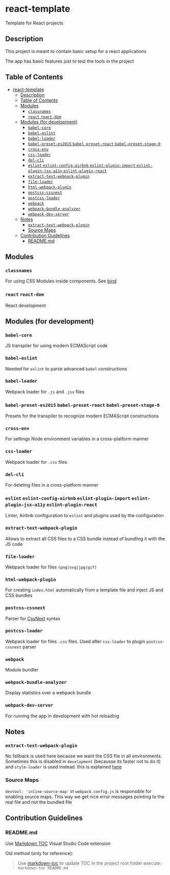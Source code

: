 # react-template
Template for React projects

## Description
This project is meant to contain basic setup for a react applications

The app has basic features just to test the tools in the project

## Table of Contents

<!-- TOC -->

- [react-template](#react-template)
  - [Description](#description)
  - [Table of Contents](#table-of-contents)
  - [Modules](#modules)
    - [`classnames`](#classnames)
    - [`react` `react-dom`](#react-react-dom)
  - [Modules (for development)](#modules-for-development)
    - [`babel-core`](#babel-core)
    - [`babel-eslint`](#babel-eslint)
    - [`babel-loader`](#babel-loader)
    - [`babel-preset-es2015` `babel-preset-react` `babel-preset-stage-0`](#babel-preset-es2015-babel-preset-react-babel-preset-stage-0)
    - [`cross-env`](#cross-env)
    - [`css-loader`](#css-loader)
    - [`del-cli`](#del-cli)
    - [`eslint` `eslint-config-airbnb` `eslint-plugin-import` `eslint-plugin-jsx-a11y` `eslint-plugin-react`](#eslint-eslint-config-airbnb-eslint-plugin-import-eslint-plugin-jsx-a11y-eslint-plugin-react)
    - [`extract-text-webpack-plugin`](#extract-text-webpack-plugin)
    - [`file-loader`](#file-loader)
    - [`html-webpack-plugin`](#html-webpack-plugin)
    - [`postcss-cssnext`](#postcss-cssnext)
    - [`postcss-loader`](#postcss-loader)
    - [`webpack`](#webpack)
    - [`webpack-bundle-analyzer`](#webpack-bundle-analyzer)
    - [`webpack-dev-server`](#webpack-dev-server)
  - [Notes](#notes)
    - [`extract-text-webpack-plugin`](#extract-text-webpack-plugin-1)
    - [Source Maps](#source-maps)
  - [Contribution Guidelines](#contribution-guidelines)
    - [README.md](#readmemd)

<!-- /TOC -->

## Modules

### `classnames`
For using CSS Modules inside components. See [bind](https://www.npmjs.com/package/classnames#alternate-bind-version-for-css-modules-)

### `react` `react-dom`
React development

## Modules (for development)

### `babel-core`
JS transpiler for using modern ECMAScript code

### `babel-eslint`
Needed for `eslint` to parse advanced `babel` constructions

### `babel-loader`
Webpack loader for `.js` and `.jsx` files

### `babel-preset-es2015` `babel-preset-react` `babel-preset-stage-0`
Presets for the transpiler to recognize modern ECMAScript constructions

### `cross-env`
For settings Node environment variables in a cross-platform manner

### `css-loader`
Webpack loader for `.css` files

### `del-cli`
For deleting files in a cross-platform manner

### `eslint` `eslint-config-airbnb` `eslint-plugin-import` `eslint-plugin-jsx-a11y` `eslint-plugin-react`
Linter, Airbnb configuration to `eslint` and plugins used by the configuration

### `extract-text-webpack-plugin`
Allows to extract all CSS files to a CSS bundle instead of bundling it with the JS code

### `file-loader`
Webpack loader for files `(png|svg|jpg|gif)`

### `html-webpack-plugin`
For creating `index.html` automatically from a template file and inject JS and CSS bundles

### `postcss-cssnext`
Parser for [CssNext](http://cssnext.io/features/) syntax

### `postcss-loader`
Webpack loader for files `.css` files. Used after `css-loader` to plugin `postcss-cssnext` parser

### `webpack`
Module bundler

### `webpack-bundle-analyzer`
Display statistics over a webpack bundle

### `webpack-dev-server`
For running the app in development with hot reloading

## Notes

### `extract-text-webpack-plugin`
No fallback is used here because we want the CSS file in all environments. Sometimes this is disabled in `development` (becausse its faster not to do it) and `style-loader` is used instead. this is explained [here](https://stackoverflow.com/questions/43403603/why-is-style-loader-used-as-a-fallback-with-webpacks-extractsass-plugin)

### Source Maps
`devtool: 'inline-source-map'` in `webpack.config.js` is responsible for enabling source maps. This way we get nice error messages pointing to the real file and not the bundled file

## Contribution Guidelines

### README.md
Use [Markdown TOC](https://marketplace.visualstudio.com/items?itemName=AlanWalk.markdown-toc) Visual Studio Code extension

Old method (only for reference):
> Use [markdown-toc](https://github.com/jonschlinkert/markdown-toc#cli) to update TOC
> In the project root folder execute: `markdown-toc README.md`
